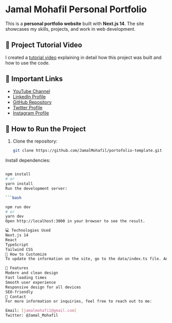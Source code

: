 # Jamal Mohafil Personal Portfolio

This is a **personal portfolio website** built with **Next.js 14**. The site showcases my skills, projects, and work in web development.

## 🎥 Project Tutorial Video

I created a [tutorial video](RANDOM_VIDEO_LINK) explaining in detail how this project was built and how to use the code.

## 🔗 Important Links

- [YouTube Channel](https://www.youtube.com/@jamal_mohafil)
- [LinkedIn Profile](https://www.linkedin.com/in/jamal-mohafil/)
- [GitHub Repository](https://github.com/JamalMohafil)
- [Twitter Profile](https://x.com/Jamal_Mohafil)
- [Instagram Profile](https://www.instagram.com/jamal_mohafil)

## 🚀 How to Run the Project

1. Clone the repository:
   ```bash
   git clone https://github.com/JamalMohafil/portofolio-template.git
Install dependencies:

```bash

npm install
# or
yarn install
Run the development server:

```bash

npm run dev
# or
yarn dev
Open http://localhost:3000 in your browser to see the result.

💻 Technologies Used
Next.js 14
React
TypeScript
Tailwind CSS
📝 How to Customize
To update the information on the site, go to the data/index.ts file. Any changes you make will be automatically reflected on the page.

🌟 Features
Modern and clean design
Fast loading times
Smooth user experience
Responsive design for all devices
SEO-friendly
📱 Contact
For more information or inquiries, feel free to reach out to me:

Email: [jamalmohafi1@gmail.com]
Twitter: @Jamal_Mohafil
